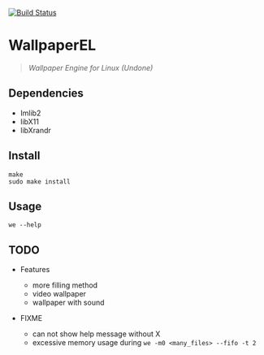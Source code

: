[![Build Status](https://travis-ci.org/QingQiz/WallpaperEL.svg?branch=master)](https://travis-ci.org/QingQiz/WallpaperEL)
# WallpaperEL

> *Wallpaper Engine for Linux (Undone)*

## Dependencies

- Imlib2
- libX11
- libXrandr

## Install

```shell
make
sudo make install
```

## Usage

```shell
we --help
```

## TODO

- Features
  - more filling method
  - video wallpaper
  - wallpaper with sound
    
- FIXME
  - can not show help message without X
  - excessive memory usage during `we -m0 <many_files> --fifo -t 2`

